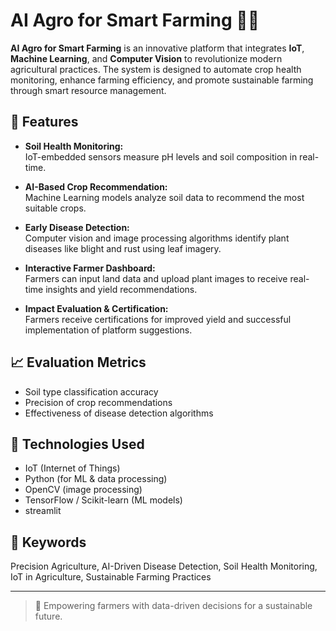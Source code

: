 # AI Agro for Smart Farming 🌾🤖

**AI Agro for Smart Farming** is an innovative platform that integrates **IoT**, **Machine Learning**, and **Computer Vision** to revolutionize modern agricultural practices. The system is designed to automate crop health monitoring, enhance farming efficiency, and promote sustainable farming through smart resource management.

## 🚀 Features

- **Soil Health Monitoring:**  
  IoT-embedded sensors measure pH levels and soil composition in real-time.

- **AI-Based Crop Recommendation:**  
  Machine Learning models analyze soil data to recommend the most suitable crops.

- **Early Disease Detection:**  
  Computer vision and image processing algorithms identify plant diseases like blight and rust using leaf imagery.

- **Interactive Farmer Dashboard:**  
  Farmers can input land data and upload plant images to receive real-time insights and yield recommendations.

- **Impact Evaluation & Certification:**  
  Farmers receive certifications for improved yield and successful implementation of platform suggestions.

## 📈 Evaluation Metrics

- Soil type classification accuracy  
- Precision of crop recommendations  
- Effectiveness of disease detection algorithms

## 🔧 Technologies Used

- IoT (Internet of Things)  
- Python (for ML & data processing)  
- OpenCV (image processing)  
- TensorFlow / Scikit-learn (ML models)  
- streamlit


## 🌱 Keywords

Precision Agriculture, AI-Driven Disease Detection, Soil Health Monitoring, IoT in Agriculture, Sustainable Farming Practices


---

> 🚜 Empowering farmers with data-driven decisions for a sustainable future.
